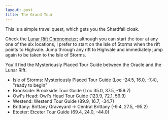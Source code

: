 ```yaml
---
layout: post
title: The Grand Tour
---
```


This is a simple travel quest, which gets you the Shardfall cloak.

Check the [Lunar Rift Chronometer](https://sacrifice-guild.enjin.com/lrchronometer);
although you can start the tour at any one of the six locations, I prefer to start on the
Isle of Storms when the rift points to Highvale. Jump through any rift to Highvale and
immediately jump again to be taken to the Isle of Storms.

You'll find the Mysteriously Placed Tour Guide between the Oracle and the Lunar Rift.

* Isle of Storms: Mysteriously Placed Tour Guide (Loc -24.5, 16.0, -7.4), "ready to begin"
* Brookside: Brookside Tour Guide (Loc 35.0, 37.5, -159.7)
* Owl's Head: Owl's Head Tour Guide (123.9, 72.1, 59.9)
* Westend: Westend Tour Guide (89.9, 16.7, -34.7)
* Brittany: Brittany Graveyard -> Central Brittany (-9.4, 27.5, -95.2)
* Etceter: Etceter Tour Guide (69.4, 24.0, -44.0)
